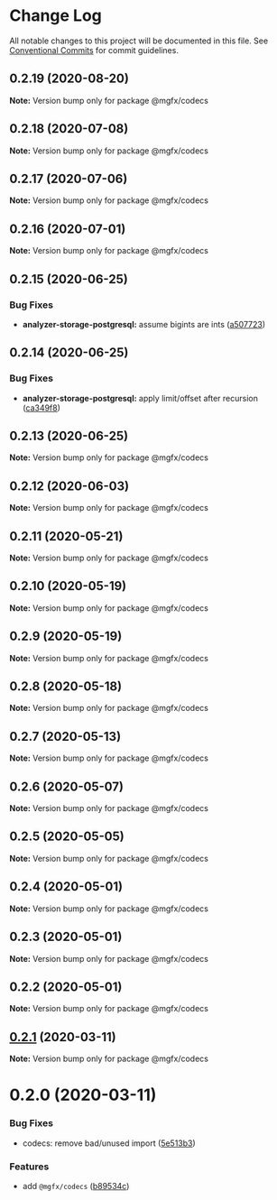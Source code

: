 # Change Log

All notable changes to this project will be documented in this file.
See [Conventional Commits](https://conventionalcommits.org) for commit guidelines.

## 0.2.19 (2020-08-20)

**Note:** Version bump only for package @mgfx/codecs





## 0.2.18 (2020-07-08)

**Note:** Version bump only for package @mgfx/codecs





## 0.2.17 (2020-07-06)

**Note:** Version bump only for package @mgfx/codecs





## 0.2.16 (2020-07-01)

**Note:** Version bump only for package @mgfx/codecs





## 0.2.15 (2020-06-25)


### Bug Fixes

* **analyzer-storage-postgresql:** assume bigints are ints ([a507723](https://github.com/ai-labs-team/mgFx/commit/a507723))





## 0.2.14 (2020-06-25)


### Bug Fixes

* **analyzer-storage-postgresql:** apply limit/offset after recursion ([ca349f8](https://github.com/ai-labs-team/mgFx/commit/ca349f8))





## 0.2.13 (2020-06-25)

**Note:** Version bump only for package @mgfx/codecs





## 0.2.12 (2020-06-03)

**Note:** Version bump only for package @mgfx/codecs





## 0.2.11 (2020-05-21)

**Note:** Version bump only for package @mgfx/codecs





## 0.2.10 (2020-05-19)

**Note:** Version bump only for package @mgfx/codecs





## 0.2.9 (2020-05-19)

**Note:** Version bump only for package @mgfx/codecs





## 0.2.8 (2020-05-18)

**Note:** Version bump only for package @mgfx/codecs





## 0.2.7 (2020-05-13)

**Note:** Version bump only for package @mgfx/codecs





## 0.2.6 (2020-05-07)

**Note:** Version bump only for package @mgfx/codecs





## 0.2.5 (2020-05-05)

**Note:** Version bump only for package @mgfx/codecs





## 0.2.4 (2020-05-01)

**Note:** Version bump only for package @mgfx/codecs





## 0.2.3 (2020-05-01)

**Note:** Version bump only for package @mgfx/codecs





## 0.2.2 (2020-05-01)

**Note:** Version bump only for package @mgfx/codecs





## [0.2.1](https://github.com/ai-labs-team/mgFx/compare/@mgfx/codecs@0.2.0...@mgfx/codecs@0.2.1) (2020-03-11)

**Note:** Version bump only for package @mgfx/codecs





# 0.2.0 (2020-03-11)


### Bug Fixes

* codecs: remove bad/unused import ([5e513b3](https://github.com/ai-labs-team/mgFx/commit/5e513b3))


### Features

* add `@mgfx/codecs` ([b89534c](https://github.com/ai-labs-team/mgFx/commit/b89534c))
